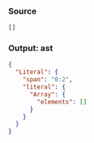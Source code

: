 ### Source
```js parse:expr
[]
```

### Output: ast
```json
{
  "Literal": {
    "span": "0:2",
    "literal": {
      "Array": {
        "elements": []
      }
    }
  }
}
```
